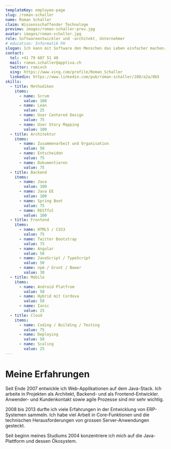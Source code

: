 ```yaml
---
templateKey: employee-page
slug: /roman-schaller
name: Roman Schaller
claim: Wissensschaffender Technologe
preview: images/roman-schaller-prev.jpg
avatar: images/roman-schaller.jpg
role: Softwareentwickler und -architekt, Unternehmer
# education: Informatik FH
slogan: Ich kann mit Software den Menschen das Leben einfacher machen. Dafür liebe ich meinen Job.
contact:
  tel: +41 79 607 51 40
  mail: roman.schaller@apptiva.ch
  twitter: romixch
  xing: https://www.xing.com/profile/Roman_Schaller
  linkedin: https://www.linkedin.com/pub/roman-schaller/100/a2a/8b5
skills:
  - title: Methodiken
    items:
      - name: Scrum
        value: 100
      - name: Lean
        value: 25
      - name: User Centered Design
        value: 75
      - name: User Story Mapping
        value: 100
  - title: Architektur
    items:
      - name: Zusammenarbeit und Organisation
        value: 50
      - name: Entscheiden
        value: 75
      - name: Dokumentieren
        value: 75
  - title: Backend
    items:
      - name: Java
        value: 100
      - name: Java EE
        value: 100
      - name: Spring Boot
        value: 75
      - name: RESTful
        value: 100
  - title: Frontend
    items:
      - name: HTML5 / CSS3
        value: 75
      - name: Twitter Bootstrap
        value: 75
      - name: Angular
        value: 50
      - name: JavaScript / TypeScript
        value: 50
      - name: npm / Grunt / Bower
        value: 30
  - title: Mobile
    items:
      - name: Android Platfrom
        value: 50
      - name: Hybrid mit Cordova
        value: 50
      - name: Ionic
        value: 25
  - title: Cloud
    items:
      - name: Coding / Building / Testing
        value: 75
      - name: Deploying
        value: 50
      - name: Scaling
        value: 25
---
```


# Meine Erfahrungen

Seit Ende 2007 entwickle ich Web-Applikationen auf dem Java-Stack. Ich arbeite in Projekten als Architekt, Backend- und als Frontend-Entwickler. Anwender- und Kundenkontakt sowie agile Prozesse sind mir sehr wichtig.

2008 bis 2013 durfte ich viele Erfahrungen in der Entwicklung von ERP-Systemen sammeln. Ich habe viel Arbeit in Core-Funktionen und die technischen Herausforderungen von grossen Server-Anwendungen gesteckt.

Seit beginn meines Studiums 2004 konzentriere ich mich auf die Java-Plattform und dessen Ökosystem.

